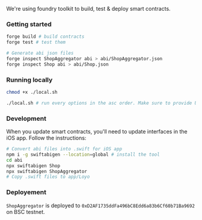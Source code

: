 We're using foundry toolkit to build, test & deploy smart contracts. 

### Getting started
```sh
forge build # build contracts
forge test # test them

# Generate abi json files
forge inspect ShopAggregator abi > abi/ShopAggregator.json
forge inspect Shop abi > abi/Shop.json
```

### Running locally
```sh
chmod +x ./local.sh

./local.sh # run every options in the asc order. Make sure to provide USER_ADDRESS in local.sh by scanning it from the iPhone app.
```

### Development

When you update smart contracts, you'll need to update interfaces in the iOS app. Follow the instructions:
```sh
# Convert abi files into .swift for iOS app
npm i -g swiftabigen --location=global # install the tool
cd abi
npx swiftabigen Shop 
npx swiftabigen ShopAggregator
# Copy .swift files to app/Loyo
```

### Deployement
`ShopAggregator` is deployed to `0xD2AF1735ddFa496bC8Edd6a83b6Cf60b71Ba9692` on BSC testnet.
